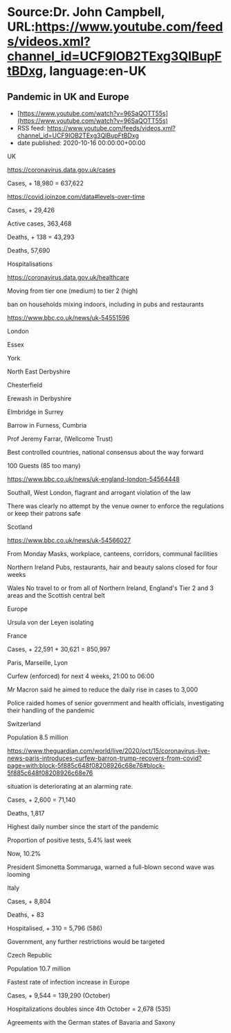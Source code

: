 # Source:Dr. John Campbell, URL:https://www.youtube.com/feeds/videos.xml?channel_id=UCF9IOB2TExg3QIBupFtBDxg, language:en-UK

## Pandemic in UK and Europe
 - [https://www.youtube.com/watch?v=96SaQOTT55s](https://www.youtube.com/watch?v=96SaQOTT55s)
 - RSS feed: https://www.youtube.com/feeds/videos.xml?channel_id=UCF9IOB2TExg3QIBupFtBDxg
 - date published: 2020-10-16 00:00:00+00:00

UK

https://coronavirus.data.gov.uk/cases

Cases, + 18,980 = 637,622

https://covid.joinzoe.com/data#levels-over-time

Cases, + 29,426

Active cases, 363,468

Deaths, + 138 = 43,293

Deaths, 57,690

Hospitalisations

https://coronavirus.data.gov.uk/healthcare

Moving from tier one (medium) to tier 2 (high)

ban on households mixing indoors, including in pubs and restaurants

https://www.bbc.co.uk/news/uk-54551596

London

Essex

York 

North East Derbyshire

Chesterfield

Erewash in Derbyshire

Elmbridge in Surrey

Barrow in Furness, Cumbria 

Prof Jeremy Farrar, (Wellcome Trust)

Best controlled countries, national consensus about the way forward

100 Guests (85 too many)

https://www.bbc.co.uk/news/uk-england-london-54564448

Southall, West London, flagrant and arrogant violation of the law

There was clearly no attempt by the venue owner to enforce the regulations or keep their patrons safe

Scotland

https://www.bbc.co.uk/news/uk-54566027

From Monday
Masks, workplace, canteens, corridors, communal facilities

Northern Ireland
Pubs, restaurants, hair and beauty salons closed for four weeks

Wales
No travel to or from all of Northern Ireland, England's Tier 2 and 3 areas and the Scottish central belt

Europe

Ursula von der Leyen isolating

France 

Cases, + 22,591 + 30,621 = 850,997

Paris, Marseille, Lyon

Curfew (enforced) for next 4 weeks, 21:00 to 06:00

Mr Macron said he aimed to reduce the daily rise in cases to 3,000

Police raided homes of senior government and health officials, investigating their handling of the pandemic

Switzerland

Population 8.5 million

https://www.theguardian.com/world/live/2020/oct/15/coronavirus-live-news-paris-introduces-curfew-barron-trump-recovers-from-covid?page=with:block-5f885c648f08208926c68e76#block-5f885c648f08208926c68e76

situation is deteriorating at an alarming rate.

Cases, + 2,600 = 71,140

Deaths, 1,817

Highest daily number since the start of the pandemic

Proportion of positive tests, 5.4% last week

Now, 10.2% 

President Simonetta Sommaruga, warned a full-blown second wave was looming

Italy

Cases, +  8,804

Deaths, + 83

Hospitalised, + 310 = 5,796 (586)

Government, any further restrictions would be targeted

Czech Republic

Population 10.7 million

Fastest rate of infection increase in Europe

Cases, + 9,544  = 139,290 (October)

Hospitalizations doubles since 4th October = 2,678 (535)

Agreements with the German states of Bavaria and Saxony


